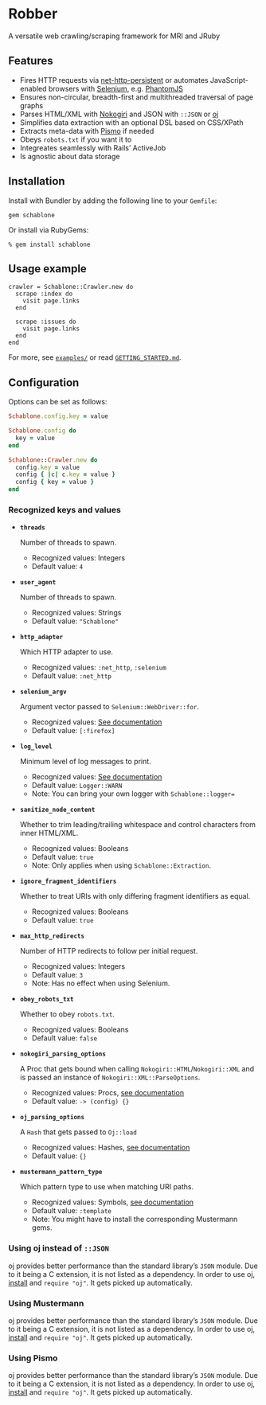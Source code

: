 # Robber
A versatile web crawling/scraping framework for MRI and JRuby

## Features
* Fires HTTP requests via [net-http-persistent](https://github.com/drbrain/net-http-persistent) or automates JavaScript-enabled browsers with [Selenium](https://github.com/seleniumhq/selenium), e.g. [PhantomJS](http://phantomjs.org)
* Ensures non-circular, breadth-first and multithreaded traversal of page graphs
* Parses HTML/XML with [Nokogiri](http://nokogiri.org) and JSON with `::JSON` or [oj](https://github.com/ohler55/oj)
* Simplifies data extraction with an optional DSL based on CSS/XPath
* Extracts meta-data with [Pismo](https://github.com/peterc/pismo) if needed
* Obeys `robots.txt` if you want it to
* Integreates seamlessly with Rails’ ActiveJob
* Is agnostic about data storage

## Installation
Install with Bundler by adding the following line to your `Gemfile`:

```
gem schablone
```
Or install via RubyGems:

```
% gem install schablone
```

## Usage example
```
crawler = Schablone::Crawler.new do
  scrape :index do
    visit page.links
  end

  scrape :issues do
    visit page.links
  end
end
```
For more, see [`examples/`](http://google.com) or read [`GETTING_STARTED.md`](http://google.com).


## Configuration
Options can be set as follows:

```ruby
Schablone.config.key = value

Schablone.config do
  key = value
end

Schablone::Crawler.new do
  config.key = value
  config { |c| c.key = value }
  config { key = value }
end
```

### Recognized keys and values
* __`threads`__

	Number of threads to spawn.
	* Recognized values: Integers
	* Default value: `4`

* __`user_agent`__

	Number of threads to spawn.
	* Recognized values: Strings
	* Default value: `"Schablone"`

* __`http_adapter`__

	Which HTTP adapter to use.
	* Recognized values: `:net_http`, `:selenium`
	* Default value: `:net_http`

* __`selenium_argv`__

	Argument vector passed to `Selenium::WebDriver::for`.
	* Recognized values: [See documentation](http://ruby-doc.org/stdlib-2.1.0/libdoc/logger/rdoc/Logger.html)
	* Default value: `[:firefox]`

* __`log_level`__

	Minimum level of log messages to print.
	* Recognized values: [See documentation](http://ruby-doc.org/stdlib-2.1.0/libdoc/logger/rdoc/Logger.html)
	* Default value: `Logger::WARN`
	* Note: You can bring your own logger with `Schablone::logger=`

* __`sanitize_node_content`__

	Whether to trim leading/trailing whitespace and control characters from inner HTML/XML.
	* Recognized values: Booleans
	* Default value: `true`
	* Note: Only applies when using `Schablone::Extraction`.

* __`ignore_fragment_identifiers`__

	Whether to treat URIs with only differing fragment identifiers as equal.
	* Recognized values: Booleans
	* Default value: `true`

* __`max_http_redirects`__

	Number of HTTP redirects to follow per initial request.
	* Recognized values: Integers
	* Default value: `3`
	* Note: Has no effect when using Selenium.

* __`obey_robots_txt`__

	Whether to obey `robots.txt`.
	* Recognized values: Booleans
	* Default value: `false`

* __`nokogiri_parsing_options`__

	A Proc that gets bound when calling `Nokogiri::HTML`/`Nokogiri::XML` and is passed an instance of `Nokogiri::XML::ParseOptions`.
	* Recognized values: Procs, [see documentation](http://www.rubydoc.info/github/sparklemotion/nokogiri/Nokogiri/XML/ParseOptions)
	* Default value: `-> (config) {}`
	
* __`oj_parsing_options`__

	A `Hash` that gets passed to `Oj::load`
	* Recognized values: Hashes, [see documentation](http://www.rubydoc.info/github/sparklemotion/nokogiri/Nokogiri/XML/ParseOptions)
	* Default value: `{}`

* __`mustermann_pattern_type`__

	Which pattern type to use when matching URI paths.
	* Recognized values: Symbols, [see documentation](https://github.com/rkh/mustermann#pattern-types)
	* Default value: `:template`
	* Note: You might have to install the corresponding Mustermann gems.

### Using oj instead of `::JSON`
oj provides better performance than the standard library’s `JSON` module. Due to it being a C extension, it is not listed as a dependency. In order to use oj, [install](https://github.com/ohler55/oj#installation) and `require "oj"`. It gets picked up automatically.

### Using Mustermann
oj provides better performance than the standard library’s `JSON` module. Due to it being a C extension, it is not listed as a dependency. In order to use oj, [install](https://github.com/ohler55/oj#installation) and `require "oj"`. It gets picked up automatically.

### Using Pismo
oj provides better performance than the standard library’s `JSON` module. Due to it being a C extension, it is not listed as a dependency. In order to use oj, [install](https://github.com/ohler55/oj#installation) and `require "oj"`. It gets picked up automatically.

